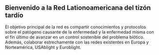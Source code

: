 ## Bienvenido a la Red Lationoamericana del tizón tardío

El objetivo principal de la red es compartir conocimientos y protocolos sobre el patógeno causante de la enfermedad y la enfermedad misma con el fin último de avanzar en un control sostenible del problema biótico. Además, colaborar estrechamente con las redes existentes en Europa y Norteamérica, USAblight y Euroblight.

